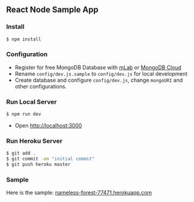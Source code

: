 ## React Node Sample App
### Install
```bash
$ npm install
```

### Configuration
- Register for free MongoDB Database with [mLab](https://mlab.com) or [MongoDB Cloud](https://cloud.mongodb.com)
- Rename `config/dev.js.sample` to `config/dev.js` for local development
- Create database and configure `config/dev.js`, change `mongoURI` and other configurations.

### Run Local Server
```bash
$ npm run dev
```
- Open [http://localhost:3000](http://localhost:3000/)

### Run Heroku Server
```bash
$ git add .
$ git commit -am "initial commit"
$ git push heroku master
```

### Sample
Here is the sample: [nameless-forest-77471.herokuapp.com](https://nameless-forest-77471.herokuapp.com/)
